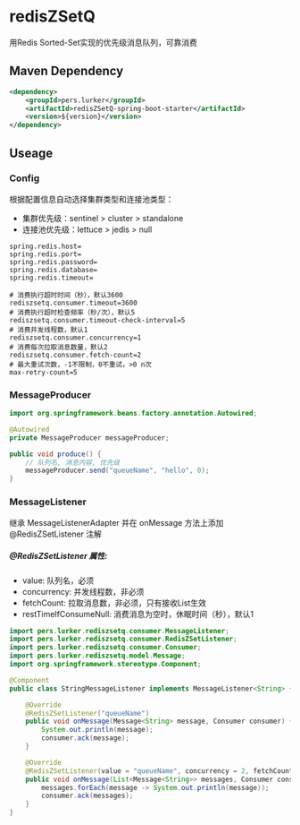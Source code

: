 # redisZSetQ
用Redis Sorted-Set实现的优先级消息队列，可靠消费

## Maven Dependency
```xml
<dependency>
    <groupId>pers.lurker</groupId>
    <artifactId>redisZSetQ-spring-boot-starter</artifactId>
    <version>${version}</version>
</dependency>
```

## Useage
### Config
根据配置信息自动选择集群类型和连接池类型：
- 集群优先级：sentinel > cluster > standalone
- 连接池优先级：lettuce > jedis > null
```properties
spring.redis.host=
spring.redis.port=
spring.redis.password=
spring.redis.database=
spring.redis.timeout=

# 消费执行超时时间（秒），默认3600
rediszsetq.consumer.timeout=3600
# 消费执行超时检查频率（秒/次），默认5
rediszsetq.consumer.timeout-check-interval=5
# 消费并发线程数，默认1
rediszsetq.consumer.concurrency=1
# 消费每次拉取消息数量，默认2
rediszsetq.consumer.fetch-count=2
# 最大重试次数，-1不限制，0不重试，>0 n次
max-retry-count=5
```

### MessageProducer
```java
import org.springframework.beans.factory.annotation.Autowired;

@Autowired
private MessageProducer messageProducer;

public void produce() {
    // 队列名, 消息内容, 优先级
    messageProducer.send("queueName", "hello", 0);
}
```

### MessageListener
继承 MessageListenerAdapter<T> 并在 onMessage 方法上添加 @RedisZSetListener 注解
##### @RedisZSetListener 属性:
- value: 队列名，必须
- concurrency: 并发线程数，非必须
- fetchCount: 拉取消息数，非必须，只有接收List生效
- restTimeIfConsumeNull: 消费消息为空时，休眠时间（秒），默认1

```java
import pers.lurker.rediszsetq.consumer.MessageListener;
import pers.lurker.rediszsetq.consumer.RedisZSetListener;
import pers.lurker.rediszsetq.consumer.Consumer;
import pers.lurker.rediszsetq.model.Message;
import org.springframework.stereotype.Component;

@Component
public class StringMessageListener implements MessageListener<String> {

    @Override
    @RedisZSetListener("queueName")
    public void onMessage(Message<String> message, Consumer consumer) {
        System.out.println(message);
        consumer.ack(message);
    }

    @Override
    @RedisZSetListener(value = "queueName", concurrency = 2, fetchCount = 2)
    public void onMessage(List<Message<String>> messages, Consumer consumer) {
        messages.forEach(message -> System.out.println(message));
        consumer.ack(messages);
    }
}
```
